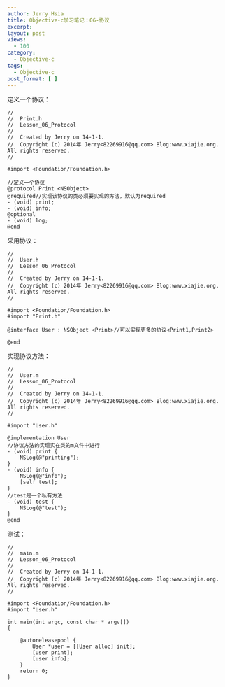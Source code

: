 ```yaml
---
author: Jerry Hsia
title: Objective-c学习笔记：06-协议
excerpt:
layout: post
views:
  - 100
category:
  - Objective-c
tags:
  - Objective-c
post_format: [ ]
---
```

定义一个协议：

    //
    //  Print.h
    //  Lesson_06_Protocol
    //
    //  Created by Jerry on 14-1-1.
    //  Copyright (c) 2014年 Jerry<82269916@qq.com> Blog:www.xiajie.org. All rights reserved.
    //
    
    #import <Foundation/Foundation.h>
    
    //定义一个协议
    @protocol Print <NSObject>
    @required//实现该协议的类必须要实现的方法，默认为required
    - (void) print;
    - (void) info;
    @optional
    - (void) log;
    @end

采用协议：

    //
    //  User.h
    //  Lesson_06_Protocol
    //
    //  Created by Jerry on 14-1-1.
    //  Copyright (c) 2014年 Jerry<82269916@qq.com> Blog:www.xiajie.org. All rights reserved.
    //
    
    #import <Foundation/Foundation.h>
    #import "Print.h"
    
    @interface User : NSObject <Print>//可以实现更多的协议<Print1,Print2>
    
    @end

实现协议方法：

    //
    //  User.m
    //  Lesson_06_Protocol
    //
    //  Created by Jerry on 14-1-1.
    //  Copyright (c) 2014年 Jerry<82269916@qq.com> Blog:www.xiajie.org. All rights reserved.
    //
    
    #import "User.h"
    
    @implementation User
    //协议方法的实现实在类的m文件中进行
    - (void) print {
        NSLog(@"printing");
    }
    - (void) info {
        NSLog(@"info");
        [self test];
    }
    //test是一个私有方法
    - (void) test {
        NSLog(@"test");
    }
    @end

测试：

    //
    //  main.m
    //  Lesson_06_Protocol
    //
    //  Created by Jerry on 14-1-1.
    //  Copyright (c) 2014年 Jerry<82269916@qq.com> Blog:www.xiajie.org. All rights reserved.
    //
    
    #import <Foundation/Foundation.h>
    #import "User.h"
    
    int main(int argc, const char * argv[])
    {
    
        @autoreleasepool {
            User *user = [[User alloc] init];
            [user print];
            [user info];
        }
        return 0;
    }

 

 
